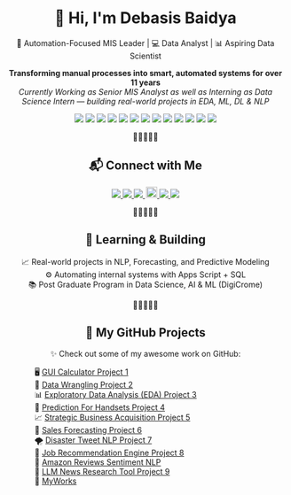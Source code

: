 <h1 align="center">👋 Hi, I'm Debasis Baidya</h1>

<p align="center">
  🚀 Automation-Focused MIS Leader | 💻 Data Analyst | 📊 Aspiring Data Scientist
</p>

<p align="center">
  <strong>Transforming manual processes into smart, automated systems for over 11 years</strong><br>
  <i>Currently Working as Senior MIS Analyst as well as Interning as Data Science Intern — building real-world projects in EDA, ML, DL & NLP</i>
</p>

<p align="center">
  <img src="https://img.shields.io/badge/Python-Data_Science_|_Analytics-3776AB?logo=python&logoColor=white&style=flat-square" />
  <img src="https://img.shields.io/badge/SQL-Queries-4479A1?logo=mysql&logoColor=white&style=flat-square" />
  <img src="https://img.shields.io/badge/Power%20BI-Data-yellow?logo=powerbi&logoColor=black&style=flat-square" />
  <img src="https://img.shields.io/badge/Tableau-Dashboards-005F9E?logo=tableau&logoColor=white&style=flat-square" />
  <img src="https://img.shields.io/badge/Google%20Sheets-Automation-34A853?logo=googlesheets&logoColor=white&style=flat-square" />
  <img src="https://img.shields.io/badge/Apps%20Script-Google-4285F4?logo=google&logoColor=white&style=flat-square" />
  <img src="https://img.shields.io/badge/Streamlit-Apps-FF4B4B?logo=streamlit&logoColor=white&style=flat-square" />
  <img src="https://img.shields.io/badge/Excel-Advanced-217346?logo=microsoft-excel&logoColor=white&style=flat-square" />
  <img src="https://img.shields.io/badge/PowerPoint-Infographics-B7472A?logo=microsoft-powerpoint&logoColor=white&style=flat-square" />
  <img src="https://img.shields.io/badge/Canva-Designing-00C4CC?logo=canva&logoColor=white&style=flat-square" />
  <img src="https://img.shields.io/badge/Looker%20Studio-Reports-4285F4?logo=looker&logoColor=white&style=flat-square" />
  <img src="https://img.shields.io/badge/Google%20Sites-Intranet-34A853?logo=google&logoColor=white&style=flat-square" />
  <img src="https://img.shields.io/badge/Google%20Forms-Pre--Filled-4285F4?logo=googleforms&logoColor=white&style=flat-square" />
</p>

<p align="center">🌟🌟🌟🌟🌟</p>

<h2 align="center">📬 Connect with Me</h2>

<p align="center">
  <a href="https://www.linkedin.com/in/debasisbaidya" target="_blank">
    <img src="https://img.shields.io/badge/LinkedIn-Connect-blue?style=flat&logo=linkedin&logoColor=white" />
  </a>
  <a href="mailto:speak2debasis@gmail.com">
    <img src="https://img.shields.io/badge/Gmail-Mail_Me-red?style=flat&logo=gmail&logoColor=white" />
  </a>
  <a href="https://api.whatsapp.com/send?phone=918013316086&text=Hi%20Debasis!">
    <img src="https://img.shields.io/badge/WhatsApp-Chat-green?style=flat&logo=whatsapp&logoColor=white" />
  </a>
  <a href="https://github.com/DebasisBaidya">
    <img src="https://visitor-badge.laobi.icu/badge?page_id=DebasisBaidya" style="height:20px; margin-left: 2px;" />
  </a>
  <a href="https://github.com/DebasisBaidya">
    <img src="https://img.shields.io/github/followers/DebasisBaidya?label=Followers&style=flat&logo=github" />
  </a>
  <a href="https://github.com/DebasisBaidya?tab=stars">
    <img src="https://img.shields.io/github/stars/DebasisBaidya?affiliations=OWNER&label=Total%20Stars&style=flat&logo=github" />
  </a>
</p>

<p align="center">🌟🌟🌟🌟🌟</p>

<h2 align="center">🧠 Learning & Building</h2>

<p align="center">
  📈 Real-world projects in NLP, Forecasting, and Predictive Modeling<br>
  ⚙️ Automating internal systems with Apps Script + SQL<br>
  📚 Post Graduate Program in Data Science, AI & ML (DigiCrome)
</p>

<p align="center">🌟🌟🌟🌟🌟</p>

<h2 align="center">🚀 My GitHub Projects</h2>

<p align="center">✨ Check out some of my awesome work on GitHub:</p>

<div align="center">
  <ul style="list-style:none; padding-left: 0; max-width: 400px; text-align: left;">
    <li>🖥️ <a href="https://github.com/DebasisBaidya/GUI-Calculator_Project-1">GUI Calculator Project 1</a></li>
    <li>🧹 <a href="https://github.com/DebasisBaidya/Data-Wrangling_Project-2">Data Wrangling Project 2</a></li>
    <li>📊 <a href="https://github.com/DebasisBaidya/EDA_Project-3">Exploratory Data Analysis (EDA) Project 3</a></li>
    <li>📱 <a href="https://github.com/DebasisBaidya/Prediction_For_Handsets-Project-4">Prediction For Handsets Project 4</a></li>
    <li>📈 <a href="https://github.com/DebasisBaidya/Strategic-Business-Acquisition_Project-5">Strategic Business Acquisition Project 5</a></li>
    <li>📅 <a href="https://github.com/DebasisBaidya/Sales_Forecasting_Project-6">Sales Forecasting Project 6</a></li>
    <li>🌪️ <a href="https://github.com/DebasisBaidya/Disaster-Tweet-NLP_Project-7">Disaster Tweet NLP Project 7</a></li>
    <li>💼 <a href="https://github.com/DebasisBaidya/job-recommendation-engine-Project-8">Job Recommendation Engine Project 8</a></li>
    <li>🛒 <a href="https://github.com/DebasisBaidya/Amazon_Reviews_Sentiment-NLP">Amazon Reviews Sentiment NLP</a></li>
    <li>📰 <a href="https://github.com/DebasisBaidya/LLM-News-Research-Tool_Project-9">LLM News Research Tool Project 9</a></li>
    <li>📂 <a href="https://github.com/DebasisBaidya/MyWorks">MyWorks</a></li>
  </ul>
</div>



